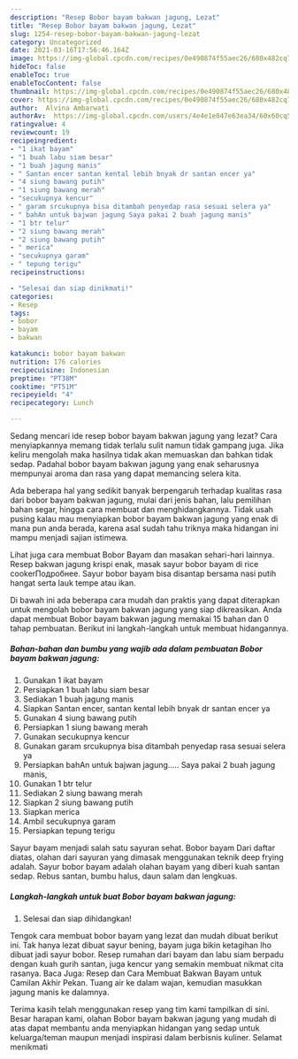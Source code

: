 ```yaml
---
description: "Resep Bobor bayam bakwan jagung, Lezat"
title: "Resep Bobor bayam bakwan jagung, Lezat"
slug: 1254-resep-bobor-bayam-bakwan-jagung-lezat
category: Uncategorized
date: 2021-03-16T17:56:46.164Z
image: https://img-global.cpcdn.com/recipes/0e490874f55aec26/680x482cq70/bobor-bayam-bakwan-jagung-foto-resep-utama.jpg
hideToc: false
enableToc: true
enableTocContent: false
thumbnail: https://img-global.cpcdn.com/recipes/0e490874f55aec26/680x482cq70/bobor-bayam-bakwan-jagung-foto-resep-utama.jpg
cover: https://img-global.cpcdn.com/recipes/0e490874f55aec26/680x482cq70/bobor-bayam-bakwan-jagung-foto-resep-utama.jpg
author:  Alvina Ambarwati
authorAv:  https://img-global.cpcdn.com/users/4e4e1e047e63ea34/60x60cq50/avatar.jpg
ratingvalue: 4
reviewcount: 19
recipeingredient:
- "1 ikat bayam"
- "1 buah labu siam besar"
- "1 buah jagung manis"
- " Santan encer santan kental lebih bnyak dr santan encer ya"
- "4 siung bawang putih"
- "1 siung bawang merah"
- "secukupnya kencur"
- " garam srcukupnya bisa ditambah penyedap rasa sesuai selera ya"
- " bahAn untuk bajwan jagung Saya pakai 2 buah jagung manis"
- "1 btr telur"
- "2 siung bawang merah"
- "2 siung bawang putih"
- " merica"
- "secukupnya garam"
- " tepung terigu"
recipeinstructions:

- "Selesai dan siap dinikmati!"
categories:
- Resep
tags:
- bobor
- bayam
- bakwan

katakunci: bobor bayam bakwan 
nutrition: 176 calories
recipecuisine: Indonesian
preptime: "PT38M"
cooktime: "PT51M"
recipeyield: "4"
recipecategory: Lunch

---
```



Sedang mencari ide resep bobor bayam bakwan jagung yang lezat? Cara menyiapkannya memang tidak terlalu sulit namun tidak gampang juga. Jika keliru mengolah maka hasilnya tidak akan memuaskan dan bahkan tidak sedap. Padahal bobor bayam bakwan jagung yang enak seharusnya mempunyai aroma dan rasa yang dapat memancing selera kita.


Ada beberapa hal yang sedikit banyak berpengaruh terhadap kualitas rasa dari bobor bayam bakwan jagung, mulai dari jenis bahan, lalu pemilihan bahan segar, hingga cara membuat dan menghidangkannya. Tidak usah pusing kalau mau menyiapkan bobor bayam bakwan jagung yang enak di mana pun anda berada, karena asal sudah tahu triknya maka hidangan ini mampu menjadi sajian istimewa.

Lihat juga cara membuat Bobor Bayam dan masakan sehari-hari lainnya. Resep bakwan jagung krispi enak, masak sayur bobor bayam di rice cookerПодробнее. Sayur bobor bayam bisa disantap bersama nasi putih hangat serta lauk tempe atau ikan.


Di bawah ini ada beberapa cara mudah dan praktis yang dapat diterapkan untuk mengolah bobor bayam bakwan jagung yang siap dikreasikan. Anda dapat membuat Bobor bayam bakwan jagung memakai 15 bahan dan 0 tahap pembuatan. Berikut ini langkah-langkah untuk membuat hidangannya.

<!--inarticleads1-->

##### Bahan-bahan dan bumbu yang wajib ada dalam pembuatan Bobor bayam bakwan jagung:

1. Gunakan 1 ikat bayam
1. Persiapkan 1 buah labu siam besar
1. Sediakan 1 buah jagung manis
1. Siapkan  Santan encer, santan kental lebih bnyak dr santan encer ya
1. Gunakan 4 siung bawang putih
1. Persiapkan 1 siung bawang merah
1. Gunakan secukupnya kencur
1. Gunakan  garam srcukupnya bisa ditambah penyedap rasa sesuai selera ya
1. Persiapkan  bahAn untuk bajwan jagung..... Saya pakai 2 buah jagung manis,
1. Gunakan 1 btr telur
1. Sediakan 2 siung bawang merah
1. Siapkan 2 siung bawang putih
1. Siapkan  merica
1. Ambil secukupnya garam
1. Persiapkan  tepung terigu


Sayur bayam menjadi salah satu sayuran sehat. Bobor bayam Dari daftar diatas, olahan dari sayuran yang dimasak menggunakan teknik deep frying adalah. Sayur bobor bayam adalah olahan bayam yang diberi kuah santan sedap. Rebus santan, bumbu halus, daun salam dan lengkuas. 

<!--inarticleads2-->

##### Langkah-langkah untuk buat Bobor bayam bakwan jagung:


1. Selesai dan siap dihidangkan!

Tengok cara membuat bobor bayam yang lezat dan mudah dibuat berikut ini. Tak hanya lezat dibuat sayur bening, bayam juga bikin ketagihan lho dibuat jadi sayur bobor. Resep rumahan dari bayam dan labu siam berpadu dengan kuah gurih santan, juga kencur yang semakin membuat nikmat cita rasanya. Baca Juga: Resep dan Cara Membuat Bakwan Bayam untuk Camilan Akhir Pekan. Tuang air ke dalam wajan, kemudian masukkan jagung manis ke dalamnya. 

Terima kasih telah menggunakan resep yang tim kami tampilkan di sini. Besar harapan kami, olahan Bobor bayam bakwan jagung yang mudah di atas dapat membantu anda menyiapkan hidangan yang sedap untuk keluarga/teman maupun menjadi inspirasi dalam berbisnis kuliner. Selamat menikmati
